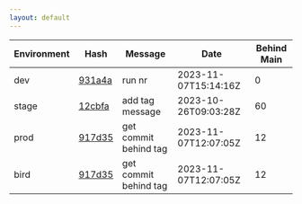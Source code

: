 ```yaml
---
layout: default
---
```


| Environment | Hash | Message | Date | Behind Main |
|-------------|------|---------|------|-------------|
| dev | [931a4a](https://github.com/Dannyps-org/nv-trckr/commit/931a4a27214a29c9f175eeaa56e9b60c30f04a94) | run nr | 2023-11-07T15:14:16Z | 0 |
| stage | [12cbfa](https://github.com/Dannyps-org/nv-trckr/commit/12cbfa5bebdcd8d96717bb76c1969e2117e1bbcb) | add tag message | 2023-10-26T09:03:28Z | 60 |
| prod | [917d35](https://github.com/Dannyps-org/nv-trckr/commit/917d359febc30d88df23f74a537f6bdc1b6a0a57) | get commit behind tag | 2023-11-07T12:07:05Z | 12 |
| bird | [917d35](https://github.com/Dannyps-org/nv-trckr/commit/917d359febc30d88df23f74a537f6bdc1b6a0a57) | get commit behind tag | 2023-11-07T12:07:05Z | 12 |
